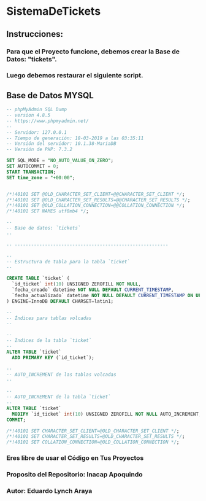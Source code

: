 # SistemaDeTickets
## Instrucciones:
### Para que el Proyecto funcione, debemos crear la Base de Datos: "tickets".
### Luego debemos restaurar el siguiente script.
## Base de Datos MYSQL

```sql
-- phpMyAdmin SQL Dump
-- version 4.8.5
-- https://www.phpmyadmin.net/
--
-- Servidor: 127.0.0.1
-- Tiempo de generación: 18-03-2019 a las 03:35:11
-- Versión del servidor: 10.1.38-MariaDB
-- Versión de PHP: 7.3.2

SET SQL_MODE = "NO_AUTO_VALUE_ON_ZERO";
SET AUTOCOMMIT = 0;
START TRANSACTION;
SET time_zone = "+00:00";


/*!40101 SET @OLD_CHARACTER_SET_CLIENT=@@CHARACTER_SET_CLIENT */;
/*!40101 SET @OLD_CHARACTER_SET_RESULTS=@@CHARACTER_SET_RESULTS */;
/*!40101 SET @OLD_COLLATION_CONNECTION=@@COLLATION_CONNECTION */;
/*!40101 SET NAMES utf8mb4 */;

--
-- Base de datos: `tickets`
--

-- --------------------------------------------------------

--
-- Estructura de tabla para la tabla `ticket`
--

CREATE TABLE `ticket` (
  `id_ticket` int(10) UNSIGNED ZEROFILL NOT NULL,
  `fecha_creado` datetime NOT NULL DEFAULT CURRENT_TIMESTAMP,
  `fecha_actualizado` datetime NOT NULL DEFAULT CURRENT_TIMESTAMP ON UPDATE CURRENT_TIMESTAMP
) ENGINE=InnoDB DEFAULT CHARSET=latin1;

--
-- Índices para tablas volcadas
--

--
-- Indices de la tabla `ticket`
--
ALTER TABLE `ticket`
  ADD PRIMARY KEY (`id_ticket`);

--
-- AUTO_INCREMENT de las tablas volcadas
--

--
-- AUTO_INCREMENT de la tabla `ticket`
--
ALTER TABLE `ticket`
  MODIFY `id_ticket` int(10) UNSIGNED ZEROFILL NOT NULL AUTO_INCREMENT;
COMMIT;

/*!40101 SET CHARACTER_SET_CLIENT=@OLD_CHARACTER_SET_CLIENT */;
/*!40101 SET CHARACTER_SET_RESULTS=@OLD_CHARACTER_SET_RESULTS */;
/*!40101 SET COLLATION_CONNECTION=@OLD_COLLATION_CONNECTION */;
```

### Eres libre de usar el Código en Tus Proyectos
### Proposito del Repositorio: Inacap Apoquindo
### Autor: Eduardo Lynch Araya

